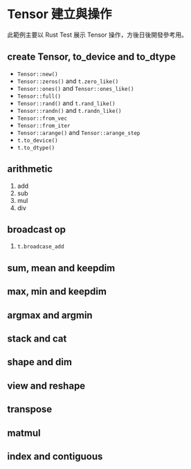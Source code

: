 # Tensor 建立與操作

此範例主要以 Rust Test 展示 Tensor 操作，方後日後開發參考用。

## create Tensor, to_device and to_dtype

- `Tensor::new()`
- `Tensor::zeros()` and  `t.zero_like()`
- `Tensor::ones()` and `Tensor::ones_like()`
- `Tensor::full()`
- `Tensor::rand()` and `t.rand_like()`
- `Tensor::randn()` and `t.randn_like()`
- `Tensor::from_vec`
- `Tensor::from_iter`
- `Tensor::arange()` and `Tensor::arange_step`
- `t.to_device()`
- `t.to_dtype()`

## arithmetic

1. add
1. sub
1. mul
1. div

## broadcast op

1. `t.broadcase_add`

## sum, mean and keepdim

## max, min and keepdim

## argmax and argmin

## stack and cat

## shape and dim

## view and reshape

## transpose

## matmul

## index and contiguous
